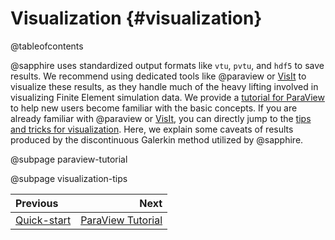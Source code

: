 # Visualization {#visualization}

@tableofcontents

@sapphire uses standardized output formats like `vtu`, `pvtu`, and `hdf5` to
save results. We recommend using dedicated tools like @paraview or
[VisIt](https://visit-dav.github.io/visit-website/) to visualize these results,
as they handle much of the heavy lifting involved in visualizing Finite Element
simulation data. We provide a [tutorial for ParaView](#paraview-tutorial) to
help new users become familiar with the basic concepts. If you are already
familiar with @paraview or [VisIt](https://visit-dav.github.io/visit-website/),
you can directly jump to the [tips and tricks for
visualization](#visualization-tips). Here, we explain some caveats of results
produced by the discontinuous Galerkin method utilized by @sapphire.

@subpage paraview-tutorial

@subpage visualization-tips

<div class="section_buttons">

| Previous                    |                                    Next |
|:----------------------------|----------------------------------------:|
| [Quick-start](#quick-start) | [ParaView Tutorial](#paraview-tutorial) |

</div>
